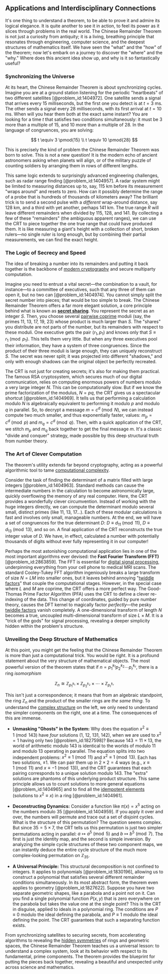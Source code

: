 ## Applications and Interdisciplinary Connections

It's one thing to understand a theorem, to be able to prove it and admire its logical elegance. It is quite another to see it in action, to feel its power as it slices through problems in the real world. The Chinese Remainder Theorem is not just a curiosity from antiquity; it is a living, breathing principle that resonates through engineering, computer science, and the deepest structures of mathematics itself. We have seen the "what" and the "how" of the theorem; now let's embark on a journey to discover the "where" and the "why." Where does this ancient idea show up, and why is it so fantastically useful?

### Synchronizing the Universe

At its heart, the Chinese Remainder Theorem is about synchronizing cycles. Imagine you are at a ground station listening for the periodic "heartbeats" of two different satellites [@problem_id:1404972]. One satellite sends a signal that arrives every 15 milliseconds, but the first one you detect is at $t=3$ ms. The other sends a signal every 28 milliseconds, with its first arrival at $t=10$ ms. When will you hear them both at the exact same instant? You are looking for a time $t$ that satisfies two conditions simultaneously: it must be 3 more than a multiple of 15, and 10 more than a multiple of 28. In the language of congruences, you are solving:

$$
t \equiv 3 \pmod{15} \\
t \equiv 10 \pmod{28}
$$

This is precisely the kind of problem the Chinese Remainder Theorem was born to solve. This is not a new question! It is the modern echo of ancient astronomers asking when planets will align, or of the military puzzle of counting soldiers by arranging them in rows of different lengths.

This same logic extends to surprisingly advanced engineering challenges, such as radar range finding [@problem_id:1404957]. A radar system might be limited to measuring distances up to, say, 115 km before its measurement "wraps around" and resets to zero. How can it possibly determine the range of a probe that is hundreds of thousands of kilometers away? The brilliant trick is to send a second pulse with a *different* wrap-around distance, say 128 km, and a third with yet another, perhaps 141 km. The true range $R$ will leave different remainders when divided by 115, 128, and 141. By collecting a few of these "remainders" (the ambiguous apparent ranges), we can use the CRT to piece together the one true range that could have produced them. It is like measuring a giant's height with a collection of short, broken rulers—no single ruler is long enough, but by combining their partial measurements, we can find the exact height.

### The Logic of Secrecy and Speed

The idea of breaking a number into its remainders and putting it back together is the backbone of [modern cryptography](@article_id:274035) and secure multiparty computation.

Imagine you need to entrust a vital secret—the combination to a vault, for instance—to a committee of executives, such that any three of them can open it, but no two can [@problem_id:1404974]. You cannot simply split the secret number into pieces; that would be too simple to break. The Chinese Remainder Theorem offers a far more elegant solution, a core principle behind what is known as **[secret sharing](@article_id:274065)**. You represent the secret as an integer $S$. Then, you choose several [pairwise coprime](@article_id:153653) moduli (say, the primes 11, 13, 17, 19, 23) whose product is much larger than $S$. The "shares" you distribute are not parts of the number, but its remainders with respect to these moduli. One executive gets the pair $(r_1, p_1)$ and knows only that $S \equiv r_1 \pmod{p_1}$. This tells them very little. But when any three executives pool their information, they have a system of three congruences. Since the product of their three moduli is large enough, they can uniquely reconstruct $S$. The secret was never split; it was projected into different "shadows," and only with enough shadows can the original object be perfectly recreated.

The CRT is not just for creating secrets; it's also for making them practical. The famous RSA cryptosystem, which secures much of our digital communication, relies on computing enormous powers of numbers modulo a very large integer $N$. This can be computationally slow. But if we know the prime factorization of the modulus, $N = pq$, the CRT gives us a spectacular shortcut [@problem_id:1404969]. It tells us that performing a calculation modulo $N$ is algebraically equivalent to performing it modulo $p$ and modulo $q$ in parallel. So, to decrypt a message $m = c^d \pmod{N}$, we can instead compute two much smaller, and thus exponentially faster, values: $m_p = c^d \pmod p$ and $m_q = c^d \pmod q$. Then, with a quick application of the CRT, we stitch $m_p$ and $m_q$ back together to get the final message $m$. It's a classic "divide and conquer" strategy, made possible by this deep structural truth from number theory.

### The Art of Clever Computation

The theorem's utility extends far beyond cryptography, acting as a powerful algorithmic tool to tame [computational complexity](@article_id:146564).

Consider the task of finding the determinant of a matrix filled with large integers [@problem_id:1404963]. Standard methods can cause the intermediate numbers in the calculation to become astronomically large, quickly overflowing the memory of any real computer. Here, the CRT provides a wonderfully clever circumvention. Instead of working with the huge integers directly, we can compute the determinant modulo several small, distinct primes (like 11, 13, 17...). Each of these modular calculations is fast and involves only small, manageable numbers. At the end, we will have a set of congruences for the true determinant $D$: $D \equiv d_{11} \pmod{11}$, $D \equiv d_{13} \pmod{13}$, and so on. A final application of the CRT reconstructs the true integer value of $D$. We have, in effect, calculated a number with potentially thousands of digits without ever fully representing it in our computer!

Perhaps the most astonishing computational application lies in one of the most important algorithms ever devised: the **Fast Fourier Transform (FFT)** [@problem_id:2863859]. The FFT is essential for [digital signal processing](@article_id:263166), underpinning everything from your cell phone to medical MRI scans. The standard Cooley-Tukey FFT algorithm ingeniously breaks a large transform of size $N=LM$ into smaller ones, but it leaves behind annoying "[twiddle factors](@article_id:200732)" that couple the computational stages. However, in the special case where $L$ and $M$ are coprime, the CRT offers a more perfect way. The Good-Thomas Prime Factor Algorithm (PFA) uses the CRT to define a clever re-indexing of the data. This change of coordinates, guided by pure number theory, causes the DFT kernel to magically factor *perfectly*—the pesky [twiddle factors](@article_id:200732) vanish completely. A one-dimensional transform of length $N$ becomes a true, uncoupled multi-dimensional transform of size $L \times M$. It is a "trick of the gods" for signal processing, revealing a deeper simplicity hidden within the problem's structure.

### Unveiling the Deep Structure of Mathematics

At this point, you might get the feeling that the Chinese Remainder Theorem is more than just a computational trick. You would be right. It is a profound statement about the very structure of mathematical objects. The most powerful version of the theorem states that if $n = p_1^{k_1} p_2^{k_2} \cdots p_r^{k_r}$, there is a ring *isomorphism*

$$ \mathbb{Z}_n \cong \mathbb{Z}_{p_1^{k_1}} \times \mathbb{Z}_{p_2^{k_2}} \times \cdots \times \mathbb{Z}_{p_r^{k_r}} $$

This isn't just a correspondence; it means that from an algebraic standpoint, the ring $\mathbb{Z}_n$ and the product of the smaller rings are *the same thing*. To understand the [complex structure](@article_id:268634) on the left, we only need to understand the simpler components on the right, one at a time. The consequences of this are immense.

-   **Unmasking "Ghosts" in the System:** Why does the equation $x^2 \equiv 1 \pmod{143}$ have *four* solutions (1, 12, 131, 142), when we are used to $x^2=1$ having only two [@problem_id:1827598]? Because $143=11 \times 13$, the world of arithmetic modulo 143 is identical to the worlds of modulo 11 and modulo 13 operating in parallel. The equation splits into two independent problems: $x^2 \equiv 1 \pmod{11}$ and $x^2 \equiv 1 \pmod{13}$. Each has two solutions, $\pm 1$. We can pair them up in $2 \times 2 = 4$ ways (e.g., $x \equiv 1 \pmod{11}$ and $x \equiv -1 \pmod{13}$), and the CRT guarantees that each pairing corresponds to a unique solution modulo 143. The "extra" solutions are phantoms of this underlying product structure. This same principle allows us to count solutions to more general equations [@problem_id:1404965] and to find all the [idempotent elements](@article_id:152623) (solutions to $x^2 \equiv x$) in a ring [@problem_id:1404961].

-   **Deconstructing Dynamics:** Consider a function like $\pi(x) = x^5$ acting on the numbers modulo 35 [@problem_id:1404959]. If you apply it over and over, the numbers will permute and trace out a set of disjoint cycles. What is the structure of this permutation? The question seems complex. But since $35=5 \times 7$, the CRT tells us this permutation is just two simpler permutations acting in parallel: $a \mapsto a^5 \pmod 5$ and $b \mapsto b^5 \pmod 7$. The first is just the identity map, and the second is simple inversion. By analyzing the simple cycle structures of these two component maps, we can instantly deduce the entire cycle structure of the much more complex-looking permutation on $\mathbb{Z}_{35}$.

-   **A Universal Principle:** This structural decomposition is not confined to integers. It applies to polynomials [@problem_id:1830196], allowing us to construct a polynomial that satisfies several different remainder conditions simultaneously. In its most abstract form, the theorem even applies to geometry [@problem_id:1827622]. Suppose you have two separate geometric shapes, like a parabola and a point not on it. Can you find a single polynomial function $P(x,y)$ that is zero everywhere on the parabola but takes the value one at the single point? This is the CRT in disguise, applied to ideals in a polynomial ring. The conditions are $P \equiv 0$ modulo the ideal defining the parabola, and $P \equiv 1$ modulo the ideal defining the point. The CRT guarantees that such a separating function exists.

From synchronizing satellites to securing secrets, from accelerating algorithms to revealing the [hidden symmetries](@article_id:146828) of rings and geometric spaces, the Chinese Remainder Theorem teaches us a universal lesson: to understand a complex system, look at its behavior with respect to its fundamental, prime components. The theorem provides the blueprint for putting the pieces back together, revealing a beautiful and unexpected unity across science and mathematics.